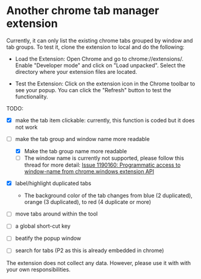 # Another chrome tab manager extension 

Currently, it can only list the existing chrome tabs grouped by window and tab groups.
To test it, clone the extension to local and do the following:

* Load the Extension:
Open Chrome and go to chrome://extensions/. Enable "Developer mode" and click on "Load unpacked". Select the directory where your extension files are located.

* Test the Extension:
Click on the extension icon in the Chrome toolbar to see your popup. You can click the "Refresh" button to test the functionality.

TODO:

* [X] make the tab item clickable: currently, this function is coded but it does not work
* [ ] make the tab group and window name more readable
  * [X] Make the tab group name more readable
  * [ ] The window name is currently not supported, please follow this thread for more detail: [Issue 1190160: Programmatic access to window-name from chrome.windows extension API](https://bugs.chromium.org/p/chromium/issues/detail?id=1190160)
* [X] label/highlight duplicated tabs
  * The background color of the tab changes from blue (2 duplicated), orange (3 duplicated), to red (4 duplicate or more)
* [ ] move tabs around within the tool
* [ ] a global short-cut key
* [ ] beatify the popup window

* [ ] search for tabs (P2 as this is already embedded in chrome)

The extension does not collect any data. However, please use it with with your own responsibilities.